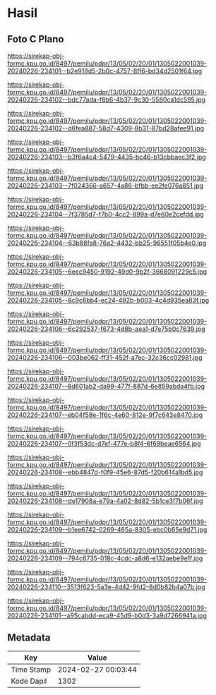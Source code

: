# Hasil

## Foto C Plano

https://sirekap-obj-formc.kpu.go.id/8497/pemilu/pdpr/13/05/02/20/01/1305022001039-20240226-234101--b2e918d5-2b0c-4757-8ff6-bd34d2501f64.jpg

https://sirekap-obj-formc.kpu.go.id/8497/pemilu/pdpr/13/05/02/20/01/1305022001039-20240226-234102--bdc77ada-f8b6-4b37-9c30-5580ca1dc595.jpg

https://sirekap-obj-formc.kpu.go.id/8497/pemilu/pdpr/13/05/02/20/01/1305022001039-20240226-234102--d6fea887-58d7-4309-8b31-87bd28afee91.jpg

https://sirekap-obj-formc.kpu.go.id/8497/pemilu/pdpr/13/05/02/20/01/1305022001039-20240226-234103--b3f6a4c4-5479-4435-bc46-b13cbbaec3f2.jpg

https://sirekap-obj-formc.kpu.go.id/8497/pemilu/pdpr/13/05/02/20/01/1305022001039-20240226-234103--7f024366-a657-4a86-bfbb-ee2fe076a851.jpg

https://sirekap-obj-formc.kpu.go.id/8497/pemilu/pdpr/13/05/02/20/01/1305022001039-20240226-234104--7f3785d7-f7b0-4cc2-899a-d7e60e2cefdd.jpg

https://sirekap-obj-formc.kpu.go.id/8497/pemilu/pdpr/13/05/02/20/01/1305022001039-20240226-234104--63b88fa8-76a2-4432-bb25-96551f05b4e0.jpg

https://sirekap-obj-formc.kpu.go.id/8497/pemilu/pdpr/13/05/02/20/01/1305022001039-20240226-234105--6eec9450-9192-49d0-9b2f-3668091229c5.jpg

https://sirekap-obj-formc.kpu.go.id/8497/pemilu/pdpr/13/05/02/20/01/1305022001039-20240226-234105--8c9c6bb4-ec24-492b-b003-4c4d935ea83f.jpg

https://sirekap-obj-formc.kpu.go.id/8497/pemilu/pdpr/13/05/02/20/01/1305022001039-20240226-234106--6c292537-f673-4d8b-aea1-d7e75b0c7639.jpg

https://sirekap-obj-formc.kpu.go.id/8497/pemilu/pdpr/13/05/02/20/01/1305022001039-20240226-234106--003be062-ff31-452f-a7ec-32c36cc02981.jpg

https://sirekap-obj-formc.kpu.go.id/8497/pemilu/pdpr/13/05/02/20/01/1305022001039-20240226-234107--8d601ab2-da99-477f-887d-6e859abda4fb.jpg

https://sirekap-obj-formc.kpu.go.id/8497/pemilu/pdpr/13/05/02/20/01/1305022001039-20240226-234107--eb04f58e-1f6c-4e60-812e-9f7c643e8470.jpg

https://sirekap-obj-formc.kpu.go.id/8497/pemilu/pdpr/13/05/02/20/01/1305022001039-20240226-234107--0f3f53dc-d7ef-477e-b8f4-6f69beae6564.jpg

https://sirekap-obj-formc.kpu.go.id/8497/pemilu/pdpr/13/05/02/20/01/1305022001039-20240226-234108--ebb4847d-f0f9-45e6-87d5-f20b614a1bd5.jpg

https://sirekap-obj-formc.kpu.go.id/8497/pemilu/pdpr/13/05/02/20/01/1305022001039-20240226-234108--de17908a-e79a-4a02-8d82-5b1ce3f7b06f.jpg

https://sirekap-obj-formc.kpu.go.id/8497/pemilu/pdpr/13/05/02/20/01/1305022001039-20240226-234109--b1ee6742-0269-465a-8305-ebc0b65e9d71.jpg

https://sirekap-obj-formc.kpu.go.id/8497/pemilu/pdpr/13/05/02/20/01/1305022001039-20240226-234109--794c6735-018c-4cdc-a8d6-e132aebe9e1f.jpg

https://sirekap-obj-formc.kpu.go.id/8497/pemilu/pdpr/13/05/02/20/01/1305022001039-20240226-234110--3513f623-5a3e-4d42-9fd2-8d0b82b4a07b.jpg

https://sirekap-obj-formc.kpu.go.id/8497/pemilu/pdpr/13/05/02/20/01/1305022001039-20240226-234101--a95cabdd-eca9-45d9-b0d3-3a9d7266941a.jpg


## Metadata

| Key        | Value               |
| ---------- | ------------------- |
| Time Stamp | 2024-02-27 00:03:44 |
| Kode Dapil | 1302                |



